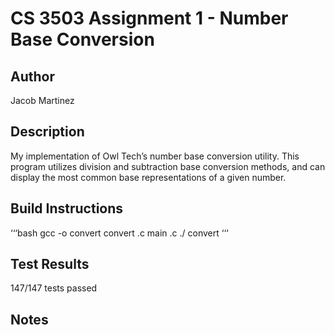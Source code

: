 # CS 3503 Assignment 1 - Number Base Conversion

 ## Author
Jacob Martinez

## Description
My implementation of Owl Tech’s number base conversion utility. This program utilizes division and subtraction base conversion methods, and can display the most common base representations of a given number. 

## Build Instructions
‘‘‘bash
gcc -o convert convert .c main .c
./ convert
‘‘‘

## Test Results
147/147 tests passed

## Notes
